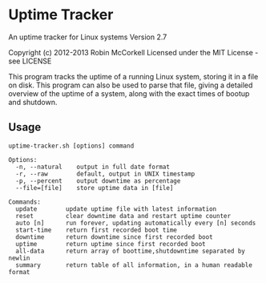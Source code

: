 Uptime Tracker
==============

An uptime tracker for Linux systems
Version 2.7

Copyright (c) 2012-2013 Robin McCorkell
Licensed under the MIT License - see LICENSE

This program tracks the uptime of a running Linux system, storing it in a file
on disk. This program can also be used to parse that file, giving a detailed
overview of the uptime of a system, along with the exact times of bootup and
shutdown.

Usage
-----

    uptime-tracker.sh [options] command

    Options:
      -n, --natural    output in full date format
      -r, --raw        default, output in UNIX timestamp
      -p, --percent    output downtime as percentage
      --file=[file]    store uptime data in [file]

    Commands:
      update        update uptime file with latest information
      reset         clear downtime data and restart uptime counter
      auto [n]      run forever, updating automatically every [n] seconds
      start-time    return first recorded boot time
      downtime      return downtime since first recorded boot
      uptime        return uptime since first recorded boot
      all-data      return array of boottime,shutdowntime separated by newlin
      summary       return table of all information, in a human readable format
